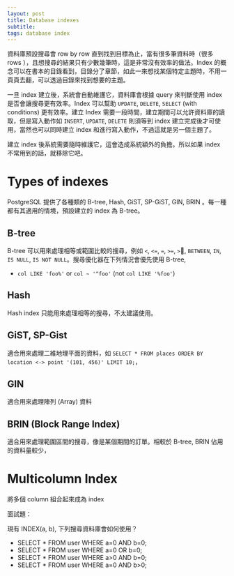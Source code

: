 ```yaml
---
layout: post
title: Database indexes
subtitle:
tags: database index
---
```


資料庫預設搜尋會 row by row 直到找到目標為止，當有很多筆資料時（很多 rows ），且想搜尋的結果只有少數幾筆時，這是非常沒有效率的做法。Index 的概念可以在書本的目錄看到，目錄分了章節，如此一來想找某個特定主題時，不用一頁頁去翻，可以透過目錄來找到想要的主題。

一旦 index 建立後，系統會自動維護它，資料庫會根據 query 來判斷使用 index 是否會讓搜尋更有效率。Index 可以幫助 `UPDATE`, `DELETE`, `SELECT` (with conditions) 更有效率。建立 Index 需要一段時間，建立期間可以允許資料庫的讀取，但是寫入動作如 `INSERT`, `UPDATE`, `DELETE` 則須等到 index 建立完成後才可使用，當然也可以同時建立 index 和進行寫入動作，不過這就是另一個主題了。

建立 index 後系統需要隨時維護它，這會造成系統額外的負擔。所以如果 index 不常用到的話，就移除它吧。

# Types of indexes

PostgreSQL 提供了各種類的 B-tree, Hash, GiST, SP-GiST, GIN, BRIN 。每一種都有其適用的情境，預設建立的 index 為 B-tree。

## B-tree

B-tree 可以用來處理相等或範圍比較的搜尋，例如 `<`, `<=`, `=`, `>=`, `>`, `BETWEEN`, `IN`, `IS NULL`, `IS NOT NULL`。搜尋優化器在下列情況會優先使用 B-tree,

* `col LIKE 'foo%'` or `col ~ '^foo'` (not `col LIKE '%foo'`)

## Hash

Hash index 只能用來處理相等的搜尋，不太建議使用。

## GiST, SP-Gist

適合用來處理二維地理平面的資料，如 `SELECT * FROM places ORDER BY location <-> point '(101, 456)' LIMIT 10;`，

## GIN

適合用來處理陣列 (Array) 資料

## BRIN (Block Range Index)

適合用來處理範圍區間的搜尋，像是某個期間的訂單。相較於 B-tree, BRIN 佔用的資料量較少，

# Multicolumn Index

將多個 column 組合起來成為 index

面試題：

現有 INDEX(a, b), 下列搜尋資料庫會如何使用？

* SELECT * FROM user WHERE a=0 AND b=0;
* SELECT * FROM user WHERE a=0 OR b=0;
* SELECT * FROM user WHERE a>0 AND b=0;
* SELECT * FROM user WHERE a=0 AND b>0;
